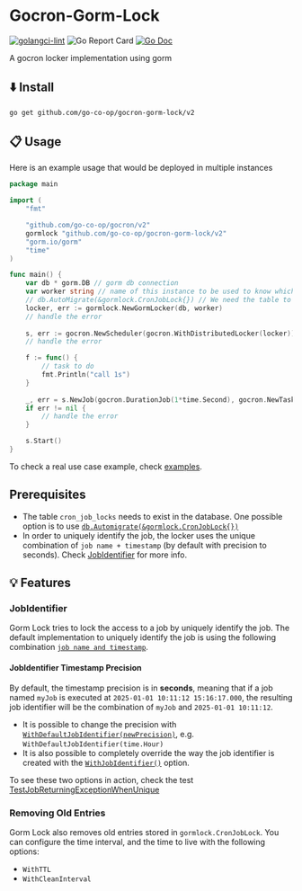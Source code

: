 # Gocron-Gorm-Lock

[![golangci-lint](https://github.com/go-co-op/gocron-gorm-lock/actions/workflows/go_test.yml/badge.svg)](https://github.com/go-co-op/gocron-gorm-lock/actions/workflows/go_test.yml)
![Go Report Card](https://goreportcard.com/badge/github.com/go-co-op/gocron-gorm-lock)
[![Go Doc](https://godoc.org/github.com/go-co-op/gocron-gorm-lock?status.svg)](https://pkg.go.dev/github.com/go-co-op/gocron-gorm-lock)

A gocron locker implementation using gorm

## ⬇️ Install

```bash
go get github.com/go-co-op/gocron-gorm-lock/v2
```

## 📋 Usage

Here is an example usage that would be deployed in multiple instances

```go
package main

import (
    "fmt"

    "github.com/go-co-op/gocron/v2"
    gormlock "github.com/go-co-op/gocron-gorm-lock/v2"
    "gorm.io/gorm"
    "time"
)

func main() {
    var db * gorm.DB // gorm db connection
    var worker string // name of this instance to be used to know which instance run the job 
    // db.AutoMigrate(&gormlock.CronJobLock{}) // We need the table to store the job execution
    locker, err := gormlock.NewGormLocker(db, worker)
    // handle the error
    
    s, err := gocron.NewScheduler(gocron.WithDistributedLocker(locker))
    // handle the error

    f := func() {
        // task to do
        fmt.Println("call 1s")
    }
    
    _, err = s.NewJob(gocron.DurationJob(1*time.Second), gocron.NewTask(f), gocron.WithName("unique_name"))
    if err != nil {
        // handle the error
    }

    s.Start()
}
```

To check a real use case example, check [examples](./examples).

## Prerequisites

- The table `cron_job_locks` needs to exist in the database. One possible option is to use [`db.Automigrate(&gormlock.CronJobLock{})`](https://gorm.io/docs/migration.html)
- In order to uniquely identify the job, the locker uses the unique combination of `job name + timestamp` (by default with precision to seconds). Check [JobIdentifier](#jobidentifier) for more info.

## 💡 Features

### JobIdentifier

Gorm Lock tries to lock the access to a job by uniquely identify the job. The default implementation to uniquely identify the job is using the following combination [`job name and timestamp`](./gorm_lock_options.go).

#### JobIdentifier Timestamp Precision

By default, the timestamp precision is in **seconds**, meaning that if a job named `myJob` is executed at `2025-01-01 10:11:12 15:16:17.000`, the resulting job identifier will be the combination of `myJob` and `2025-01-01 10:11:12`.

- It is possible to change the precision with [`WithDefaultJobIdentifier(newPrecision)`](./gorm_lock_options.go), e.g. `WithDefaultJobIdentifier(time.Hour)`
- It is also possible to completely override the way the job identifier is created with the [`WithJobIdentifier()`](./gorm_lock_options.go) option.

To see these two options in action, check the test [TestJobReturningExceptionWhenUnique](./gorm_lock_test.go)

### Removing Old Entries

Gorm Lock also removes old entries stored in `gormlock.CronJobLock`. You can configure the time interval, and the time to live with the following options:

- `WithTTL`
- `WithCleanInterval`
